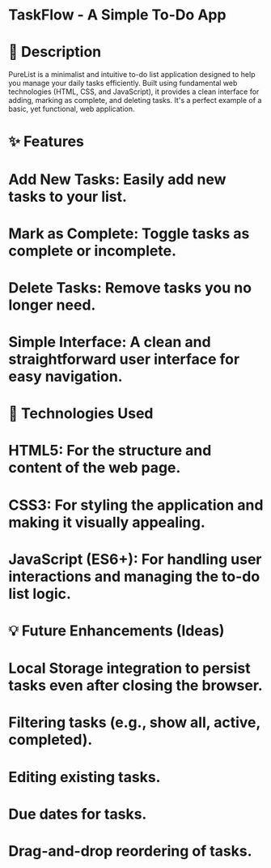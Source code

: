 # TaskFlow - A Simple To-Do App

# 📝 Description
PureList is a minimalist and intuitive to-do list application designed to help you manage your daily tasks efficiently. Built using fundamental web technologies (HTML, CSS, and JavaScript), it provides a clean interface for adding, marking as complete, and deleting tasks. It's a perfect example of a basic, yet functional, web application.

# ✨ Features
  # Add New Tasks: Easily add new tasks to your list.
  # Mark as Complete: Toggle tasks as complete or incomplete.
  # Delete Tasks: Remove tasks you no longer need.
  # Simple Interface: A clean and straightforward user interface for easy navigation.

# 🚀 Technologies Used
  # HTML5: For the structure and content of the web page.
  # CSS3: For styling the application and making it visually appealing.
  # JavaScript (ES6+): For handling user interactions and managing the to-do list logic.

# 💡 Future Enhancements (Ideas)
  # Local Storage integration to persist tasks even after closing the browser.
  # Filtering tasks (e.g., show all, active, completed).
  # Editing existing tasks.
  # Due dates for tasks.
  # Drag-and-drop reordering of tasks.

